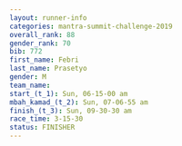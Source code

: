 ```yaml
---
layout: runner-info 
categories: mantra-summit-challenge-2019 
overall_rank: 88
gender_rank: 70
bib: 772
first_name: Febri
last_name: Prasetyo
gender: M
team_name:
start_(t_1): Sun, 06-15-00 am
mbah_kamad_(t_2): Sun, 07-06-55 am
finish_(t_3): Sun, 09-30-30 am
race_time: 3-15-30
status: FINISHER
---
```

